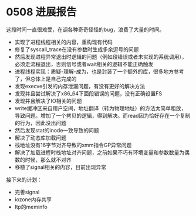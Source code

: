 # 0508 进展报告

这段时间一直很难受，在调各种奇奇怪怪的bug，浪费了大量的时间。

- 实现了进程线程相关的内容，重构现有代码
- 修复了syscall_trace在没有参数时生成多余逗号的问题
- 然后发现进程异常退出时逻辑的问题（例如段错误或者未实现的系统调用），必须走流程退出，否则信号或者wait相关的逻辑不能正确触发
- 进程线程实现：质疑-理解-成为，也是封装了一个额外的库，很多地方参考了，但总体上是自己完成的
- 发现execve引发的内存泄漏问题，有没有更好的解决方法
- 发现并且尝试解决了x86_64下面段错误的问题，没有正确设置FS
- 发现并且解决了IO相关的问题
- write缓冲区来自用户空间，地址翻译（转为物理地址）的方法太简单粗放，导致问题。增加了一个拷贝的逻辑，得到解决。而read因为恰好存在一个复制的行为，因此没出问题
- 然后发现stat的inode一致导致的问题
- 解决了动态库加载问题
- 栈地址没有16字节对齐导致的xmm指令GP异常问题
- 解决了加载进程时栈地址对齐问题，之前如果不巧有环境变量和参数数量为偶数的时候，那么就不对齐
- 移植了signal相关的内容，目前出现异常

接下来的计划：

- 完善signal
- iozone内存共享
- ltp的meminfo
